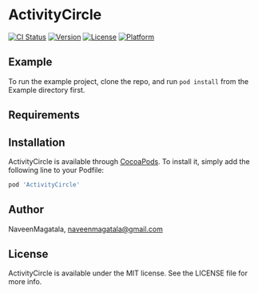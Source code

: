 # ActivityCircle

[![CI Status](https://img.shields.io/travis/NaveenMagatala/ActivityCircle.svg?style=flat)](https://travis-ci.org/NaveenMagatala/ActivityCircle)
[![Version](https://img.shields.io/cocoapods/v/ActivityCircle.svg?style=flat)](https://cocoapods.org/pods/ActivityCircle)
[![License](https://img.shields.io/cocoapods/l/ActivityCircle.svg?style=flat)](https://cocoapods.org/pods/ActivityCircle)
[![Platform](https://img.shields.io/cocoapods/p/ActivityCircle.svg?style=flat)](https://cocoapods.org/pods/ActivityCircle)

## Example

To run the example project, clone the repo, and run `pod install` from the Example directory first.

## Requirements

## Installation

ActivityCircle is available through [CocoaPods](https://cocoapods.org). To install
it, simply add the following line to your Podfile:

```ruby
pod 'ActivityCircle'
```

## Author

NaveenMagatala, naveenmagatala@gmail.com

## License

ActivityCircle is available under the MIT license. See the LICENSE file for more info.
